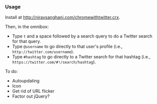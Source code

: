 ### Usage

Install at <http://niravsanghani.com/chromewithtwitter.crx>.

Then, in the omnibox:

- Type `t` and a space followed by a search query to do a Twitter search for that query.
- Type `@username` to go directly to that user's profile (i.e., `http://twitter.com/username`).
- Type `#hashtag` to go directly to a Twitter search for that hashtag (i.e., `https://twitter.com/#!/search/hashtag`).

To do:

- Autoupdating
- Icon
- Get rid of URL flicker
- Factor out jQuery?